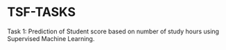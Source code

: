 # TSF-TASKS
Task 1: Prediction of Student score based on number of study hours using Supervised Machine Learning.
